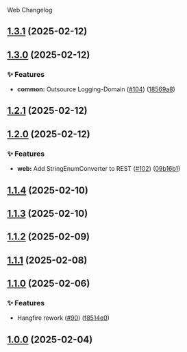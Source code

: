 Web Changelog
<a name="1.3.1"></a>
## [1.3.1](https://www.github.com/SaveApis/SaveApis.Core/releases/tag/v1.3.1) (2025-02-12)

<a name="1.3.0"></a>
## [1.3.0](https://www.github.com/SaveApis/SaveApis.Core/releases/tag/v1.3.0) (2025-02-12)

### ✨ Features

* **common:** Outsource Logging-Domain ([#104](https://www.github.com/SaveApis/SaveApis.Core/issues/104)) ([18569a8](https://www.github.com/SaveApis/SaveApis.Core/commit/18569a8e0c58d35cf5d2c36cad7a4ab6f3816dac))

<a name="1.2.1"></a>
## [1.2.1](https://www.github.com/SaveApis/SaveApis.Core/releases/tag/v1.2.1) (2025-02-12)

<a name="1.2.0"></a>
## [1.2.0](https://www.github.com/SaveApis/SaveApis.Core/releases/tag/v1.2.0) (2025-02-12)

### ✨ Features

* **web:** Add StringEnumConverter to REST ([#102](https://www.github.com/SaveApis/SaveApis.Core/issues/102)) ([09b16b1](https://www.github.com/SaveApis/SaveApis.Core/commit/09b16b1354ab3b02fe4f7c2a142b1eede11628cb))

<a name="1.1.4"></a>
## [1.1.4](https://www.github.com/SaveApis/SaveApis.Core/releases/tag/v1.1.4) (2025-02-10)

<a name="1.1.3"></a>
## [1.1.3](https://www.github.com/SaveApis/SaveApis.Core/releases/tag/v1.1.3) (2025-02-10)

<a name="1.1.2"></a>
## [1.1.2](https://www.github.com/SaveApis/SaveApis.Core/releases/tag/v1.1.2) (2025-02-09)

<a name="1.1.1"></a>
## [1.1.1](https://www.github.com/SaveApis/SaveApis.Core/releases/tag/v1.1.1) (2025-02-08)

<a name="1.1.0"></a>
## [1.1.0](https://www.github.com/SaveApis/SaveApis.Core/releases/tag/v1.1.0) (2025-02-06)

### ✨ Features

* Hangfire rework ([#90](https://www.github.com/SaveApis/SaveApis.Core/issues/90)) ([f8514e0](https://www.github.com/SaveApis/SaveApis.Core/commit/f8514e0fbf065deb63e335c231d87c4bb791a549))

<a name="1.0.0"></a>
## [1.0.0](https://www.github.com/SaveApis/SaveApis.Core/releases/tag/v1.0.0) (2025-02-04)

